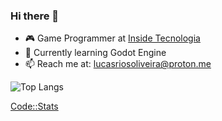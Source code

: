 ### Hi there 👋

- 🎮 Game Programmer at [Inside Tecnologia](https://insidetecnologia.com/)
- 👾 Currently learning Godot Engine
- 📫 Reach me at: lucasriosoliveira@proton.me


![Top Langs](https://github-readme-stats.vercel.app/api/top-langs/?username=lucasfaesa&layout=compact)

[Code::Stats](https://codestats.net/users/lukeibol)
<!--
**lucasfaesa/lucasfaesa** is a ✨ _special_ ✨ repository because its `README.md` (this file) appears on your GitHub profile.

Here are some ideas to get you started:

- 🔭 I’m currently working on ...
- 🌱 I’m currently learning ...
- 👯 I’m looking to collaborate on ...
- 🤔 I’m looking for help with ...
- 💬 Ask me about ...
- 📫 How to reach me: ...
- 😄 Pronouns: ...
- ⚡ Fun fact: ...
-->
